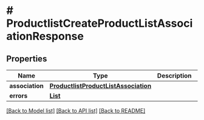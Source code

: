 # # ProductlistCreateProductListAssociationResponse


## Properties 


Name | Type | Description | Notes
------------ | ------------- | ------------- | -------------
**association**| [**ProductlistProductListAssociation**](ProductlistProductListAssociation.md) |   | [optional]
**errors**| [**List<ProductlistProductListAssociationError>**](ProductlistProductListAssociationError.md) |   | [optional]


[[Back to Model list]](../../README.md#models) [[Back to API list]](../../README.md#endpoints) [[Back to README]](../../README.md)

